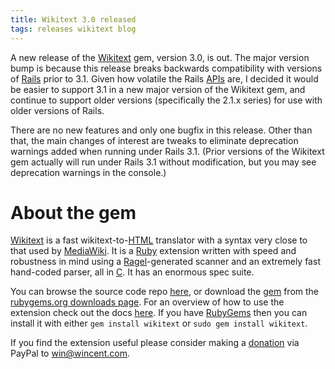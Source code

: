 ```yaml
---
title: Wikitext 3.0 released
tags: releases wikitext blog
---
```


A new release of the [Wikitext](/wiki/Wikitext) gem, version 3.0, is out. The major version bump is because this release breaks backwards compatibility with versions of [Rails](/wiki/Rails) prior to 3.1. Given how volatile the Rails [APIs](/wiki/APIs) are, I decided it would be easier to support 3.1 in a new major version of the Wikitext gem, and continue to support older versions (specifically the 2.1.x series) for use with older versions of Rails.

There are no new features and only one bugfix in this release. Other than that, the main changes of interest are tweaks to eliminate deprecation warnings added when running under Rails 3.1. (Prior versions of the Wikitext gem actually will run under Rails 3.1 without modification, but you may see deprecation warnings in the console.)

# About the gem

[Wikitext](/wiki/Wikitext) is a fast wikitext-to-[HTML](/wiki/HTML) translator with a syntax very close to that used by [MediaWiki](/wiki/MediaWiki). It is a [Ruby](/wiki/Ruby) extension written with speed and robustness in mind using a [Ragel](/wiki/Ragel)-generated scanner and an extremely fast hand-coded parser, all in [C](/wiki/C). It has an enormous spec suite.

You can browse the source code repo [here](/repos/wikitext), or download the [gem](/wiki/gem) from the [rubygems.org downloads page](http://rubygems.org/gems/wikitext). For an overview of how to use the extension check out the docs [here](/products/wikitext/doc/). If you have [RubyGems](/wiki/RubyGems) then you can install it with either `gem install wikitext` or `sudo gem install wikitext`.

If you find the extension useful please consider making a [donation](https://www.paypal.com/cgi-bin/webscr?cmd=_xclick&business=win@wincent.com&item_name=Wikitext+donation&no_note=1&currency_code=EUR&lc=GB) via PayPal to <win@wincent.com>.
